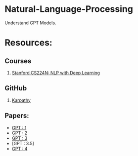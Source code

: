 # Natural-Language-Processing

Understand GPT Models.

# Resources:

## Courses 

1. [Stanford CS224N: NLP with Deep Learning](https://www.youtube.com/playlist?list=PLoROMvodv4rOSH4v6133s9LFPRHjEmbmJ)

## GitHub

1. [Karpathy](https://github.com/karpathy/nanoGPT)

## Papers:
* [GPT : 1](https://cdn.openai.com/research-covers/language-unsupervised/language_understanding_paper.pdf)
* [GPT : 2](https://cdn.openai.com/better-language-models/language_models_are_unsupervised_multitask_learners.pdf)
* [GPT : 3](https://arxiv.org/pdf/2005.14165.pdf)
* [GPT : 3.5]
* [GPT : 4](https://cdn.openai.com/papers/gpt-4.pdf)
